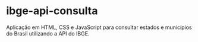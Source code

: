 # ibge-api-consulta
Aplicação em HTML, CSS e JavaScript para consultar estados e municípios do Brasil utilizando a API do IBGE.
